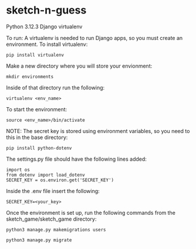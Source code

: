 # sketch-n-guess

Python 3.12.3
Django
virtualenv

To run:
A virtualenv is needed to run Django apps, so you must create an environment.
To install virtualenv:
```
pip install virtualenv
```
Make a new directory where you will store your envionment:
```
mkdir environments
```
Inside of that directory run the following:
```
virtualenv <env_name>
```
To start the environment:
```
source <env_name>/bin/activate
```
NOTE: The secret key is stored using environment variables, so you need to this in the base directory:
```
pip install python-dotenv
```
The settings.py file should have the following lines added:
```
import os
from dotenv import load_dotenv
SECRET_KEY = os.environ.get('SECRET_KEY')
```
Inside the .env file insert the following:
```
SECRET_KEY=<your_key>
```
Once the environment is set up, run the following commands from the sketch_game/sketch_game directory:
```
python3 manage.py makemigrations users
```
```
python3 manage.py migrate
```
